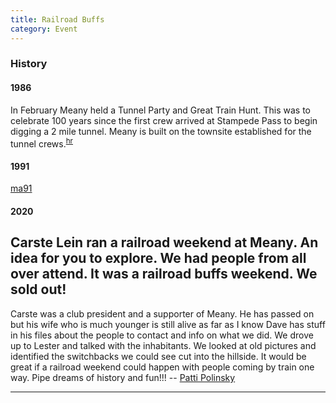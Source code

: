 ```yaml
---
title: Railroad Buffs
category: Event
---
```


### History

#### 1986

In February Meany held a Tunnel Party and Great Train Hunt. This was to celebrate 100 years since the first crew arrived at Stampede Pass to begin digging a 2 mile tunnel. Meany is built on the townsite established for the tunnel crews.<sup>[hr][]</sup>

#### 1991

[ma91][]

#### 2020

Carste Lein ran a railroad weekend at Meany.  An idea for you to explore.  We had people from all over attend.  It was a railroad buffs weekend.  We sold out!
---
Carste was a club president and a supporter of Meany. He has passed on but his wife who is much younger is still alive as far as I know Dave has stuff in his files about the people to contact and info on what we did. We drove up to Lester and talked with the inhabitants. We looked at old pictures and identified the switchbacks we could see cut into the hillside. It would be great if a railroad weekend could happen with people coming by train one way. Pipe dreams of history and fun!!! -- [Patti Polinsky](Patti-Polinsky)

---

[hr]: History-Reports "Meany History Reports, by Idona Kellogg"
[ma91]: Mountaineer-Annual#1991

